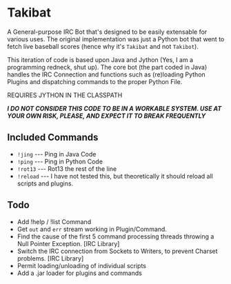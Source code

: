 Takibat
=======

A General-purpose IRC Bot that's designed to be easily extensable
for various uses. The original implementation was just a Python
bot that went to fetch live baseball scores (hence why it's
`Takibat` and not `Takibot`).

This iteration of code is based upon Java and Jython (Yes, I am a
programming redneck, shut up). The core bot (the part coded in
Java) handles the IRC Connection and functions such as
(re)loading Python Plugins and dispatching commands to the proper
Python File.

REQUIRES JYTHON IN THE CLASSPATH

***I DO NOT CONSIDER THIS CODE TO BE IN A WORKABLE SYSTEM. USE AT
YOUR OWN RISK, PLEASE, AND EXPECT IT TO BREAK FREQUENTLY***

Included Commands
-----------------

+ `!jing`   --- Ping in Java Code
+ `!ping`   --- Ping in Python Code
+ `!rot13`  --- Rot13 the rest of the line
+ `!reload` --- I have not tested this, but theoretically it should
   reload all scripts and plugins.

Todo
----

+ Add !help / !list Command
+ Get `out` and `err` stream working in Plugin/Command.
+ Find the cause of the first 5 command processing threads
  throwing a Null Pointer Exception. [IRC Library]
+ Switch the IRC connection from Sockets to Writers, to prevent
  Charset problems. [IRC Library]
+ Permit loading/unloading of individual scripts
+ Add a .jar loader for plugins and commands


